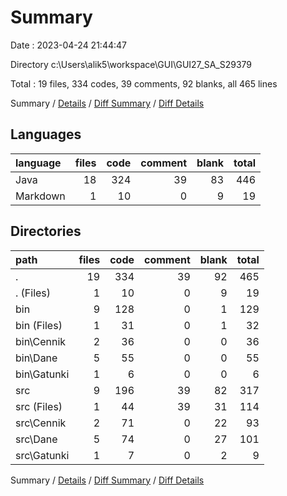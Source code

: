 # Summary

Date : 2023-04-24 21:44:47

Directory c:\\Users\\alik5\\workspace\\GUI\\GUI27_SA_S29379

Total : 19 files,  334 codes, 39 comments, 92 blanks, all 465 lines

Summary / [Details](details.md) / [Diff Summary](diff.md) / [Diff Details](diff-details.md)

## Languages
| language | files | code | comment | blank | total |
| :--- | ---: | ---: | ---: | ---: | ---: |
| Java | 18 | 324 | 39 | 83 | 446 |
| Markdown | 1 | 10 | 0 | 9 | 19 |

## Directories
| path | files | code | comment | blank | total |
| :--- | ---: | ---: | ---: | ---: | ---: |
| . | 19 | 334 | 39 | 92 | 465 |
| . (Files) | 1 | 10 | 0 | 9 | 19 |
| bin | 9 | 128 | 0 | 1 | 129 |
| bin (Files) | 1 | 31 | 0 | 1 | 32 |
| bin\\Cennik | 2 | 36 | 0 | 0 | 36 |
| bin\\Dane | 5 | 55 | 0 | 0 | 55 |
| bin\\Gatunki | 1 | 6 | 0 | 0 | 6 |
| src | 9 | 196 | 39 | 82 | 317 |
| src (Files) | 1 | 44 | 39 | 31 | 114 |
| src\\Cennik | 2 | 71 | 0 | 22 | 93 |
| src\\Dane | 5 | 74 | 0 | 27 | 101 |
| src\\Gatunki | 1 | 7 | 0 | 2 | 9 |

Summary / [Details](details.md) / [Diff Summary](diff.md) / [Diff Details](diff-details.md)